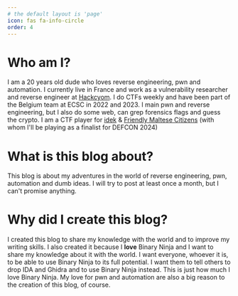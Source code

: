 ```yaml
---
# the default layout is 'page'
icon: fas fa-info-circle
order: 4
---
```


# Who am I?
I am a 20 years old dude who loves reverse engineering, pwn and automation. I currently live in France and work as a vulnerability researcher and reverse engineer at [Hackcyom](https://www.hackcyom.com/).
I do CTFs weekly and have been part of the Belgium team at ECSC in 2022 and 2023. I main pwn and reverse engineering, but I also do some web, can grep forensics flags and guess the crypto.
I am a CTF player for [idek](https://www.idek.team/) & [Friendly Maltese Citizens](https://ctf.mt/) (with whom I'll be playing as a finalist for DEFCON 2024)

# What is this blog about?
This blog is about my adventures in the world of reverse engineering, pwn, automation and dumb ideas.
I will try to post at least once a month, but I can't promise anything.

# Why did I create this blog?
I created this blog to share my knowledge with the world and to improve my writing skills.
I also created it because I **love** Binary Ninja and I want to share my knowledge about it with the world. I want everyone, whoever it is, to be able to use Binary Ninja to its full potential. 
I want them to tell others to drop IDA and Ghidra and to use Binary Ninja instead. This is just how much I love Binary Ninja. My love for pwn and automation are also a big reason to the creation of this blog, of course.
